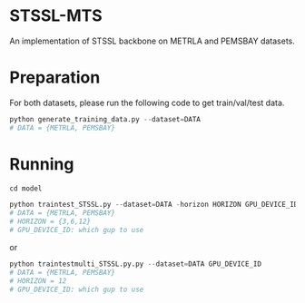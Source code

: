 # STSSL-MTS
An implementation of STSSL backbone on METRLA and PEMSBAY datasets.

# Preparation
For both datasets, please run the following code to get train/val/test data.
``` python
python generate_training_data.py --dataset=DATA
# DATA = {METRLA, PEMSBAY}
```

# Running
``` python
cd model
```
``` python
python traintest_STSSL.py --dataset=DATA -horizon HORIZON GPU_DEVICE_ID
# DATA = {METRLA, PEMSBAY}
# HORIZON = {3,6,12}
# GPU_DEVICE_ID: which gup to use
```
or
``` python
python traintestmulti_STSSL.py.py --dataset=DATA GPU_DEVICE_ID
# DATA = {METRLA, PEMSBAY}
# HORIZON = 12
# GPU_DEVICE_ID: which gup to use
```
